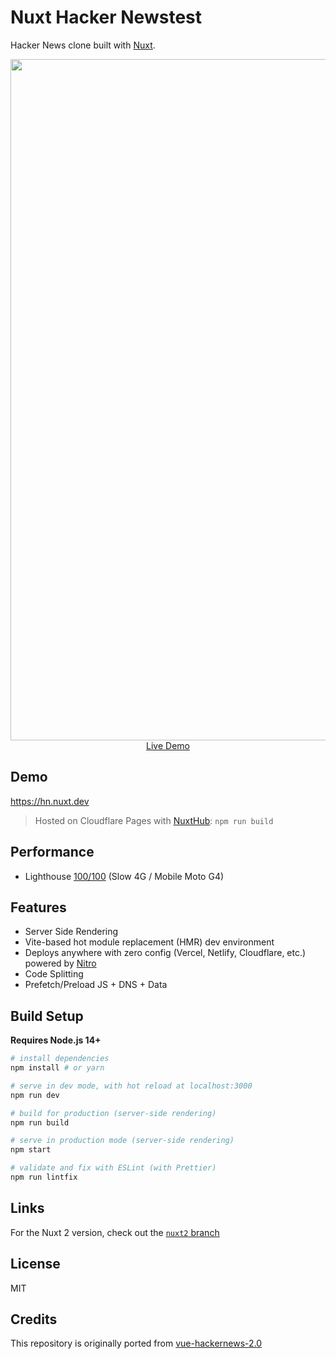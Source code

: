 # Nuxt Hacker Newstest

Hacker News clone built with [Nuxt](https://nuxt.com).

<p align="center">
  <a href="https://hn.nuxt.dev" target="_blank">
    <img width="1090" src="https://github.com/nuxt/hackernews/assets/904724/9aa478bf-a43d-4222-8adf-a7a715d71e38">
    <br>
    Live Demo
  </a>


## Demo

https://hn.nuxt.dev

> Hosted on Cloudflare Pages with [NuxtHub](https://hub.nuxt.com): `npm run build`

## Performance

- Lighthouse [100/100](https://pagespeed.web.dev/report?url=https%3A%2F%2Fhn.nuxt.dev%2Fnews%2F1) (Slow 4G / Mobile Moto G4)

## Features

- Server Side Rendering
- Vite-based hot module replacement (HMR) dev environment
- Deploys anywhere with zero config (Vercel, Netlify, Cloudflare, etc.) powered by [Nitro](https://nitro.unjs.io)
- Code Splitting
- Prefetch/Preload JS + DNS + Data

## Build Setup

**Requires Node.js 14+**

``` bash
# install dependencies
npm install # or yarn

# serve in dev mode, with hot reload at localhost:3000
npm run dev

# build for production (server-side rendering)
npm run build

# serve in production mode (server-side rendering)
npm start

# validate and fix with ESLint (with Prettier)
npm run lintfix
```

## Links

For the Nuxt 2 version, check out the [`nuxt2` branch](https://github.com/nuxt/hackernews/tree/nuxt2)

## License

MIT

## Credits

This repository is originally ported from [vue-hackernews-2.0](https://github.com/vuejs/vue-hackernews-2.0)
